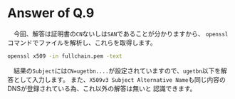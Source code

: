 # Answer of Q.9

　今回、解答は証明書の`CN`ないしは`SAN`であることが分かりますから、
`openssl`コマンドでファイルを解析し、これらを取得します。

```bash
openssl x509 -in fullchain.pem -text
```

　結果の`Subject`には`CN=ugetbn....`が設定されていますので、`ugetbn`以下を解答として入力します。
また、`X509v3 Subject Alternative Name`も同じ内容のDNSが登録されている為、これ以外の解答は無いと
認識できます。

